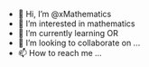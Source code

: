- 👋 Hi, I’m @xMathematics
- 👀 I’m interested in mathematics
- 🌱 I’m currently learning OR
- 💞️ I’m looking to collaborate on ...
- 📫 How to reach me ...

<!---
xMathematics/xMathematics is a ✨ special ✨ repository because its `README.md` (this file) appears on your GitHub profile.
You can click the Preview link to take a look at your changes.
--->
